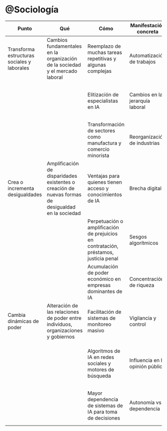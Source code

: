 # @Sociología

|Punto|Qué|Cómo|Manifestación concreta| Acción concreta | Cómo | Qué | Punto |
|-|-|-|-|-|-|-|-|
|Transforma estructuras sociales y laborales|Cambios fundamentales en la organización de la sociedad y el mercado laboral|Reemplazo de muchas tareas repetitivas y algunas complejas|Automatización de trabajos| Realizar estudios de campo sobre el impacto de la automatización en diferentes sectores | Analizar impacto social de la automatización | Informar políticas de adaptación laboral | Guía la transformación laboral ética |
|||Elitización de especialistas en IA|Cambios en la jerarquía laboral| Conducir entrevistas y encuestas a trabajadores en industrias afectadas por la IA | Estudiar nuevas dinámicas laborales | Proponer modelos de organización inclusivos | |
|||Transformación de sectores como manufactura y comercio minorista|Reorganización de industrias| Crear modelos predictivos de cambios en la estructura laboral | Investigar cambios en sectores clave | Desarrollar estrategias de transición sectorial | |
|Crea o incrementa desigualdades | Amplificación de disparidades existentes o creación de nuevas formas de desigualdad en la sociedad |Ventajas para quienes tienen acceso y conocimientos de IA|Brecha digital| Mapear el acceso y uso de tecnologías IA en diferentes grupos sociodemográficos | Identificar grupos vulnerables | Diseñar programas de inclusión digital | Promueve la equidad en la era de la IA |
|||Perpetuación o amplificación de prejuicios en contratación, préstamos, justicia penal|Sesgos algorítmicos| Desarrollar metodologías para evaluar sesgos en sistemas de IA | Auditar sistemas de IA | Desarrollar métodos de detección y corrección de sesgos | |
|||Acumulación de poder económico en empresas dominantes de IA|Concentración de riqueza| Analizar patrones de propiedad y control de empresas de IA | Analizar patrones de concentración económica | Proponer modelos de distribución equitativa | |
|Cambia dinámicas de poder|Alteración de las relaciones de poder entre individuos, organizaciones y gobiernos|Facilitación de sistemas de monitoreo masivo|Vigilancia y control| Estudiar el impacto de sistemas de vigilancia basados en IA en comunidades específicas | Evaluar implicaciones éticas | Desarrollar marcos regulatorios | Fomenta el uso ético y responsable de la IA |
|||Algoritmos de IA en redes sociales y motores de búsqueda|Influencia en la opinión pública| Realizar experimentos sociales sobre la influencia de algoritmos en la formación de opiniones | Estudiar impacto en el discurso público | Crear pautas para la transparencia algorítmica | |
|||Mayor dependencia de sistemas de IA para toma de decisiones|Autonomía vs. dependencia| Investigar patrones de toma de decisiones en entornos altamente automatizados | Investigar efectos en la toma de decisiones | Proponer modelos de gobernanza de IA | |
